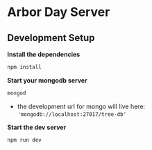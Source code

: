 # Arbor Day Server

## Development Setup

**Install the dependencies**
```sh
npm install
```

**Start your mongodb server**

```sh
mongod
```
* the development url for mongo will live here: `'mongodb://localhost:27017/tree-db'`

**Start the dev server**

```sh
npm run dev
```



